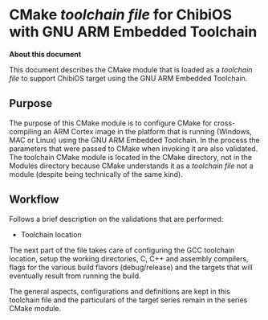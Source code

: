 # CMake _toolchain file_ for ChibiOS with GNU ARM Embedded Toolchain

**About this document**

This document describes the CMake module that is loaded as a _toolchain file_ to support ChibiOS target using the GNU ARM Embedded Toolchain.

## Purpose

The purpose of this CMake module is to configure CMake for cross-compiling an ARM Cortex image in the platform that is running (Windows, MAC or Linux) using the GNU ARM Embedded Toolchain.
In the process the parameters that were passed to CMake when invoking it are also validated.
The toolchain CMake module is located in the CMake directory, not in the Modules directory because CMake understands it as a _toolchain file_ not a module (despite being technically of the same kind).

## Workflow

Follows a brief description on the validations that are performed:

- Toolchain location

The next part of the file takes care of configuring the GCC toolchain location, setup the working directories, C, C++ and assembly compilers, flags for the various build flavors (debug/release) and the targets that will eventually result from running the build.

The general aspects, configurations and definitions are kept in this toolchain file and the particulars of the target series remain in the series CMake module.
